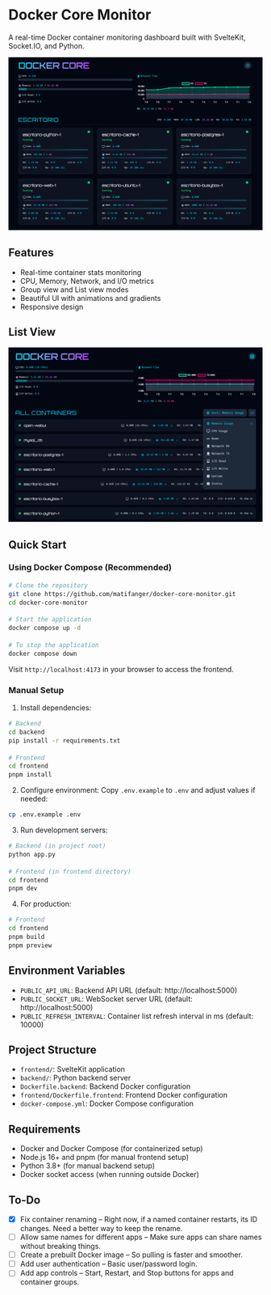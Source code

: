 # Docker Core Monitor

A real-time Docker container monitoring dashboard built with SvelteKit, Socket.IO, and Python.

![Docker Core Monitor](.github/hero.png)

## Features

- Real-time container stats monitoring
- CPU, Memory, Network, and I/O metrics
- Group view and List view modes
- Beautiful UI with animations and gradients
- Responsive design

## List View
![Docker Core Monitor](.github/list-view.png)

## Quick Start

### Using Docker Compose (Recommended)

```bash
# Clone the repository
git clone https://github.com/matifanger/docker-core-monitor.git
cd docker-core-monitor

# Start the application
docker compose up -d

# To stop the application
docker compose down
```

Visit `http://localhost:4173` in your browser to access the frontend.

### Manual Setup

1. Install dependencies:
```bash
# Backend
cd backend
pip install -r requirements.txt

# Frontend
cd frontend
pnpm install
```

2. Configure environment:
Copy `.env.example` to `.env` and adjust values if needed:
```bash
cp .env.example .env
```

3. Run development servers:
```bash
# Backend (in project root)
python app.py

# Frontend (in frontend directory)
cd frontend
pnpm dev
```

4. For production:
```bash
# Frontend
cd frontend
pnpm build
pnpm preview
```

## Environment Variables

- `PUBLIC_API_URL`: Backend API URL (default: http://localhost:5000)
- `PUBLIC_SOCKET_URL`: WebSocket server URL (default: http://localhost:5000)
- `PUBLIC_REFRESH_INTERVAL`: Container list refresh interval in ms (default: 10000)

## Project Structure

- `frontend/`: SvelteKit application
- `backend/`: Python backend server
- `Dockerfile.backend`: Backend Docker configuration
- `frontend/Dockerfile.frontend`: Frontend Docker configuration
- `docker-compose.yml`: Docker Compose configuration

## Requirements

- Docker and Docker Compose (for containerized setup)
- Node.js 16+ and pnpm (for manual frontend setup)
- Python 3.8+ (for manual backend setup)
- Docker socket access (when running outside Docker) 

## To-Do
- [X] Fix container renaming – Right now, if a named container restarts, its ID changes. Need a better way to keep the rename.
- [ ] Allow same names for different apps – Make sure apps can share names without breaking things.
- [ ] Create a prebuilt Docker image – So pulling is faster and smoother.
- [ ] Add user authentication – Basic user/password login.
- [ ] Add app controls – Start, Restart, and Stop buttons for apps and container groups.